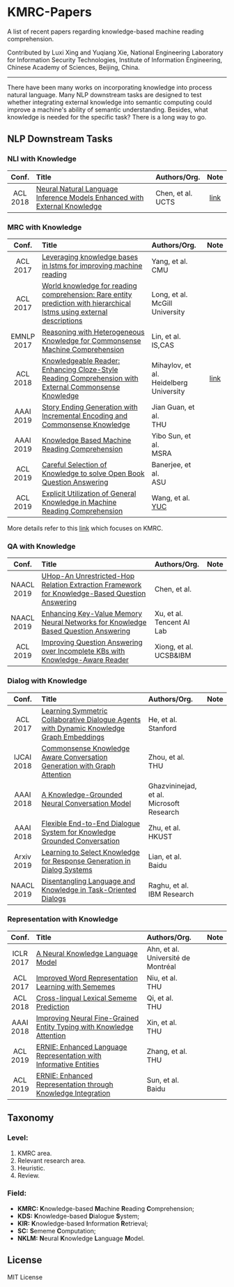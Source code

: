 # KMRC-Papers

A list of recent papers regarding knowledge-based machine reading comprehension.

Contributed by Luxi Xing and Yuqiang Xie, National Engineering Laboratory for Information Security Technologies, Institute of Information Engineering, Chinese Academy of Sciences, Beijing, China. 

-------
There have been many works on incorporating knowledge into process natural language. Many NLP downstream tasks are designed to test whether integrating external knowledge into semantic computing could improve a machine's ability of semantic understanding. Besides, what knowledge is needed for the specific task? There is a long way to go.

## NLP Downstream Tasks

### NLI with Knowledge

| Conf.   | Title | Authors/Org. | Note |
| :-----: | :---  | :----------- | :---:|
| ACL<br>2018 | [Neural Natural Language Inference Models Enhanced with External Knowledge](http://www.aclweb.org/anthology/P18-1224) | Chen, et al.<br>UCTS | [link](https://github.com/XingLuxi/KMRC-Papers/blob/master/note/kim.md) |


### MRC with Knowledge

| Conf.   | Title | Authors/Org. | Note |
| :-----: | :--- | :----------- | :---:|
| ACL<br>2017   | [Leveraging knowledge bases in lstms for improving machine reading](https://doi.org/10.18653/v1/P17-1132)   | Yang, et al.<br>CMU | |
| ACL<br>2017   | [World knowledge for reading comprehension: Rare entity prediction with hierarchical lstms using external descriptions](http://www.aclweb.org/anthology/D17-1086)  | Long, et al.<br>McGill University| |
| EMNLP<br>2017   | [Reasoning with Heterogeneous Knowledge for Commonsense Machine Comprehension](https://www.aclweb.org/anthology/D17-1216)   | Lin, et al.<br>IS,CAS | |
| ACL<br>2018   | [Knowledgeable Reader: Enhancing Cloze-Style Reading Comprehension with External Commonsense Knowledge](http://aclweb.org/anthology/P18-1076)  | Mihaylov, et al.<br>Heidelberg University   | [link](https://github.com/XingLuxi/KMRC-Papers/blob/master/note/knreader.md) |
| AAAI<br>2019 | [Story Ending Generation with Incremental Encoding and Commonsense Knowledge](https://arxiv.org/abs/1808.10113) | Jian Guan, et al.<br>THU |  |
| AAAI<br>2019 | [Knowledge Based Machine Reading Comprehension](https://arxiv.org/pdf/1809.04267.pdf) | Yibo Sun, et al.<br>MSRA |  |
| ACL<br>2019 | [Careful Selection of Knowledge to solve Open Book Question Answering](http://www.public.asu.edu/~cbaral/papers/2019acl-obqa.pdf) | Banerjee, et al.<br>ASU |  |
| ACL<br>2019 | [Explicit Utilization of General Knowledge in Machine Reading Comprehension](https://arxiv.org/abs/1809.03449?context=cs.CL) | Wang, et al.<br>[YUC](http://www.yorku.ca/index.html) |  |

More details refer to this [link](https://github.com/XingLuxi/KMRC-Papers/blob/master/kmrc-area.md) which focuses on KMRC.

### QA with Knowledge

| Conf.   | Title | Authors/Org. | Note |
| :-----: | :---  | :----------- | :---:|
| NAACL<br>2019 |  [UHop-An Unrestricted-Hop Relation Extraction Framework for Knowledge-Based Question Answering](https://www.aclweb.org/anthology/N19-1031) | Chen, et al. |  |
| NAACL<br>2019 |  [Enhancing Key-Value Memory Neural Networks for Knowledge Based Question Answering](https://www.aclweb.org/anthology/N19-1301) | Xu, et al.<br>Tencent AI Lab |  |
| ACL<br>2019 |  [Improving Question Answering over Incomplete KBs with Knowledge-Aware Reader](https://arxiv.org/pdf/1905.07098.pdf) | Xiong, et al.<br>UCSB&IBM |  |

### Dialog with Knowledge

| Conf.   | Title | Authors/Org. | Note |
| :-----: | :--- | :----------- | :---:|
| ACL<br>2017   | [Learning Symmetric Collaborative Dialogue Agents with Dynamic Knowledge Graph Embeddings](http://aclweb.org/anthology/P17-1162) | He, et al.<br>Stanford |  |
| IJCAI<br>2018 | [Commonsense Knowledge Aware Conversation Generation with Graph Attention](https://www.ijcai.org/proceedings/2018/0643.pdf) | Zhou, et al.<br>THU |  |
| AAAI<br>2018  | [A Knowledge-Grounded Neural Conversation Model](https://www.microsoft.com/en-us/research/wp-content/uploads/2017/02/A_Knowledge_Grounded_Neural_Conversation_Model.pdf) | Ghazvininejad, et al.<br>Microsoft Research |  |
| AAAI<br>2018   | [Flexible End-to-End Dialogue System for Knowledge Grounded Conversation](https://arxiv.org/pdf/1709.04264.pdf) | Zhu, et al.<br>HKUST | |
| Arxiv<br>2019 | [Learning to Select Knowledge for Response Generation in Dialog Systems](https://arxiv.org/pdf/1902.04911.pdf) | Lian, et al.<br>Baidu | |
| NAACL<br>2019 | [Disentangling Language and Knowledge in Task-Oriented Dialogs](https://www.aclweb.org/anthology/N19-1126) | Raghu, et al.<br>IBM Research | |


### Representation with Knowledge 

| Conf.   | Title | Authors/Org. | Note |
| :-----: | :--- | :----------- | :---:|
| ICLR<br>2017  | [A Neural Knowledge Language Model](https://arxiv.org/pdf/1608.00318v1.pdf)   | Ahn, et al.<br>Université de Montréal | |
| ACL<br>2017   | [Improved Word Representation Learning with Sememes](http://aclweb.org/anthology/P17-1187)    | Niu, et al.<br>THU | |
| ACL<br>2018   | [Cross-lingual Lexical Sememe Prediction](http://aclweb.org/anthology/D18-1033)    | Qi, et al.<br>THU| |
| AAAI<br>2018  | [Improving Neural Fine-Grained Entity Typing with Knowledge Attention](https://aaai.org/ocs/index.php/AAAI/AAAI18/paper/view/16321/16167) | Xin, et al.<br>THU | |
| ACL<br>2019  | [ERNIE: Enhanced Language Representation with Informative Entities](https://arxiv.org/abs/1905.07129) | Zhang, et al.<br>THU | |
| ACL<br>2019  | [ERNIE: Enhanced Representation through Knowledge Integration](https://arxiv.org/abs/1904.09223) | Sun, et al.<br>Baidu | |

## Taxonomy

### Level:
1. KMRC area.
2. Relevant research area.
3. Heuristic.
4. Review.

### Field:
- **KMRC:** **K**nowledge-based **M**achine **R**eading **C**omprehension;
- **KDS:** **K**nowledge-based **D**ialogue **S**ystem;
- **KIR:** **K**nowledge-based **I**nformation **R**etrieval;
- **SC:** **S**ememe **C**omputation;
- **NKLM:** **N**eural **K**nowledge **L**anguage **M**odel.

## License
MIT License
